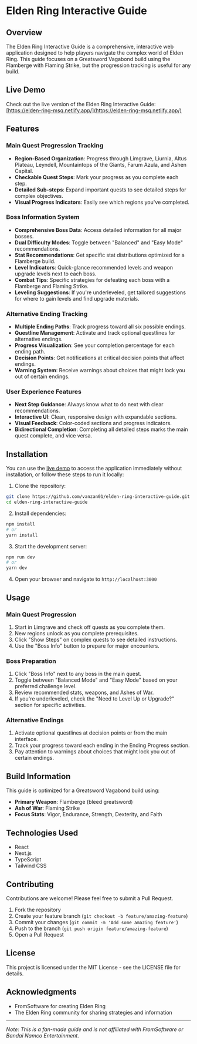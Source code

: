# Elden Ring Interactive Guide

## Overview

The Elden Ring Interactive Guide is a comprehensive, interactive web application designed to help players navigate the complex world of Elden Ring. This guide focuses on a Greatsword Vagabond build using the Flamberge with Flaming Strike, but the progression tracking is useful for any build.

## Live Demo

Check out the live version of the Elden Ring Interactive Guide:
[https://elden-ring-msq.netlify.app/](https://elden-ring-msq.netlify.app/)

## Features

### Main Quest Progression Tracking
- **Region-Based Organization**: Progress through Limgrave, Liurnia, Altus Plateau, Leyndell, Mountaintops of the Giants, Farum Azula, and Ashen Capital.
- **Checkable Quest Steps**: Mark your progress as you complete each step.
- **Detailed Sub-steps**: Expand important quests to see detailed steps for complex objectives.
- **Visual Progress Indicators**: Easily see which regions you've completed.

### Boss Information System
- **Comprehensive Boss Data**: Access detailed information for all major bosses.
- **Dual Difficulty Modes**: Toggle between "Balanced" and "Easy Mode" recommendations.
- **Stat Recommendations**: Get specific stat distributions optimized for a Flamberge build.
- **Level Indicators**: Quick-glance recommended levels and weapon upgrade levels next to each boss.
- **Combat Tips**: Specific strategies for defeating each boss with a Flamberge and Flaming Strike.
- **Leveling Suggestions**: If you're underleveled, get tailored suggestions for where to gain levels and find upgrade materials.

### Alternative Ending Tracking
- **Multiple Ending Paths**: Track progress toward all six possible endings.
- **Questline Management**: Activate and track optional questlines for alternative endings.
- **Progress Visualization**: See your completion percentage for each ending path.
- **Decision Points**: Get notifications at critical decision points that affect endings.
- **Warning System**: Receive warnings about choices that might lock you out of certain endings.

### User Experience Features
- **Next Step Guidance**: Always know what to do next with clear recommendations.
- **Interactive UI**: Clean, responsive design with expandable sections.
- **Visual Feedback**: Color-coded sections and progress indicators.
- **Bidirectional Completion**: Completing all detailed steps marks the main quest complete, and vice versa.

## Installation

You can use the [live demo](https://elden-ring-msq.netlify.app/) to access the application immediately without installation, or follow these steps to run it locally:

1. Clone the repository:
```bash
git clone https://github.com/vanzan01/elden-ring-interactive-guide.git
cd elden-ring-interactive-guide
```

2. Install dependencies:
```bash
npm install
# or
yarn install
```
3. Start the development server:
```bash
npm run dev
# or
yarn dev
```

4. Open your browser and navigate to `http://localhost:3000`

## Usage

### Main Quest Progression
1. Start in Limgrave and check off quests as you complete them.
2. New regions unlock as you complete prerequisites.
3. Click "Show Steps" on complex quests to see detailed instructions.
4. Use the "Boss Info" button to prepare for major encounters.

### Boss Preparation
1. Click "Boss Info" next to any boss in the main quest.
2. Toggle between "Balanced Mode" and "Easy Mode" based on your preferred challenge level.
3. Review recommended stats, weapons, and Ashes of War.
4. If you're underleveled, check the "Need to Level Up or Upgrade?" section for specific activities.

### Alternative Endings
1. Activate optional questlines at decision points or from the main interface.
2. Track your progress toward each ending in the Ending Progress section.
3. Pay attention to warnings about choices that might lock you out of certain endings.

## Build Information

This guide is optimized for a Greatsword Vagabond build using:
- **Primary Weapon**: Flamberge (bleed greatsword)
- **Ash of War**: Flaming Strike
- **Focus Stats**: Vigor, Endurance, Strength, Dexterity, and Faith

## Technologies Used

- React
- Next.js
- TypeScript
- Tailwind CSS

## Contributing

Contributions are welcome! Please feel free to submit a Pull Request.

1. Fork the repository
2. Create your feature branch (`git checkout -b feature/amazing-feature`)
3. Commit your changes (`git commit -m 'Add some amazing feature'`)
4. Push to the branch (`git push origin feature/amazing-feature`)
5. Open a Pull Request

## License

This project is licensed under the MIT License - see the LICENSE file for details.

## Acknowledgments

- FromSoftware for creating Elden Ring
- The Elden Ring community for sharing strategies and information

---

*Note: This is a fan-made guide and is not affiliated with FromSoftware or Bandai Namco Entertainment.* 
